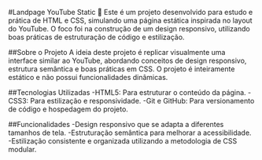 #Landpage YouTube Static 🎥
Este é um projeto desenvolvido para estudo e prática de HTML e CSS, simulando uma página estática inspirada no layout do YouTube. O foco foi na construção de um design responsivo, utilizando boas práticas de estruturação de código e estilização.

##Sobre o Projeto
A ideia deste projeto é replicar visualmente uma interface similar ao YouTube, abordando conceitos de design responsivo, estrutura semântica e boas práticas em CSS. O projeto é inteiramente estático e não possui funcionalidades dinâmicas.

##Tecnologias Utilizadas
-HTML5: Para estruturar o conteúdo da página.
-CSS3: Para estilização e responsividade.
-Git e GitHub: Para versionamento de código e hospedagem do projeto.

##Funcionalidades
-Design responsivo que se adapta a diferentes tamanhos de tela.
-Estruturação semântica para melhorar a acessibilidade.
-Estilização consistente e organizada utilizando a metodologia de CSS modular.
